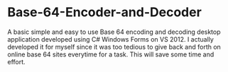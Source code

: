 # Base-64-Encoder-and-Decoder

A basic simple and easy to use Base 64 encoding and decoding desktop application developed using C# Windows Forms on VS 2012. I actually developed it for myself since it was too tedious to give back and forth on online base 64 sites everytime for a task. This will save some time and effort. 

